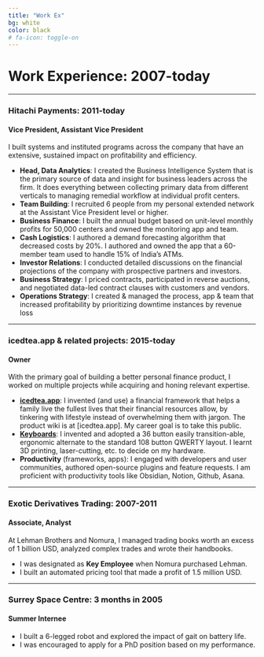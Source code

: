 ```yaml
---
title: "Work Ex"
bg: white
color: black
# fa-icon: toggle-on
---
```


# Work Experience: 2007-today

- - -

### Hitachi Payments: 2011-today
#### Vice President, Assistant Vice President

I built systems and instituted programs across the company that have an extensive, sustained impact on profitability and efficiency.
+ **Head, Data Analytics**: I created the Business Intelligence System that is the primary source of data and insight for business leaders across the firm. It does everything between collecting primary data from different verticals to managing remedial workflow at individual profit centers.
+ **Team Building**: I recruited 6 people from my personal extended network at the Assistant Vice President level or higher.
+ **Business Finance**: I built the annual budget based on unit-level monthly profits for 50,000 centers and owned the monitoring app and team.
+ **Cash Logistics**: I authored a demand forecasting algorithm that decreased costs by 20%. I authored and owned the app that a 60-member team used to handle 15% of India’s ATMs.
+ **Investor Relations**: I conducted detailed discussions on the financial projections of the company with prospective partners and investors.
+ **Business Strategy**: I priced contracts, participated in reverse auctions,  and negotiated data-led contract clauses with customers and vendors.
+ **Operations Strategy**: I created & managed the process, app & team that increased profitability by prioritizing downtime instances by revenue loss

- - -


### icedtea.app & related projects: 2015-today
#### Owner

With the primary goal of building a better personal finance product, I worked on multiple projects while acquiring and honing relevant expertise.
+ **[icedtea.app](https://icedtea.app)**: I invented (and use) a financial framework that helps a family live the fullest lives that their financial resources allow, by tinkering with lifestyle instead of overwhelming them with jargon. The product wiki is at [icedtea.app]. My career goal is to take this public.
+ **[Keyboards](http://mull.in/tags/keyboard/)**: I invented and adopted a 36 button easily transition-able, ergonomic alternate to the standard 108 button QWERTY layout. I learnt 3D printing, laser-cutting, etc. to decide on my hardware.
+ **Productivity** (frameworks, apps): I engaged with developers and user communities, authored open-source plugins and feature requests. I am proficient with productivity tools like Obsidian, Notion, Github, Asana. 


- - -


### Exotic Derivatives Trading: 2007-2011
#### Associate, Analyst

At Lehman Brothers and Nomura, I managed trading books worth an excess of 1 billion USD, analyzed complex trades and wrote their handbooks. 
+ I was designated as **Key Employee** when Nomura purchased Lehman.
+ I built an automated pricing tool that made a profit of 1.5 million USD.

- - -

### Surrey Space Centre: 3 months in 2005
#### Summer Internee

+ I built a 6-legged robot and explored the impact of gait on battery life.
+ I was encouraged to apply for a PhD position based on my performance.


